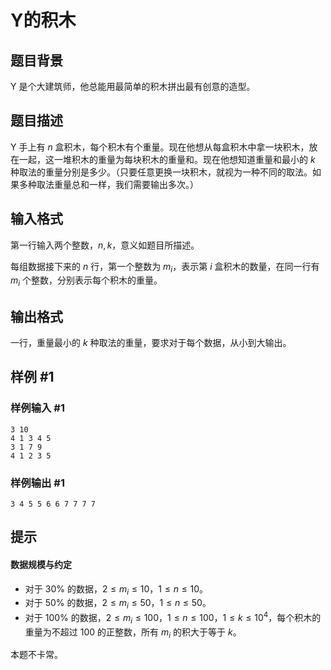 # Y的积木

## 题目背景

Y 是个大建筑师，他总能用最简单的积木拼出最有创意的造型。

## 题目描述

Y 手上有 $n$ 盒积木，每个积木有个重量。现在他想从每盒积木中拿一块积木，放在一起，这一堆积木的重量为每块积木的重量和。现在他想知道重量和最小的 $k$ 种取法的重量分别是多少。（只要任意更换一块积木，就视为一种不同的取法。如果多种取法重量总和一样，我们需要输出多次。）

## 输入格式

第一行输入两个整数，$n,k$，意义如题目所描述。

每组数据接下来的 $n$ 行，第一个整数为 $m_i$，表示第 $i$ 盒积木的数量，在同一行有 $m_i$ 个整数，分别表示每个积木的重量。

## 输出格式

一行，重量最小的 $k$ 种取法的重量，要求对于每个数据，从小到大输出。

## 样例 #1

### 样例输入 #1
```
3 10
4 1 3 4 5
3 1 7 9
4 1 2 3 5
```

### 样例输出 #1

```
3 4 5 5 6 6 7 7 7 7
```

## 提示

#### 数据规模与约定

- 对于 $30\%$ 的数据，$2 \le m_i \le 10$，$1 \le n \le 10$。
- 对于 $50\%$ 的数据，$2 \le m_i \le 50$，$1 \le n \le 50$。
- 对于 $100\%$ 的数据，$2 \le m_i \le 100$，$1 \le n \le 100$，$1 \le k \le 10^4$，每个积木的重量为不超过 $100$ 的正整数，所有 $m_i$ 的积大于等于 $k$。

本题不卡常。
